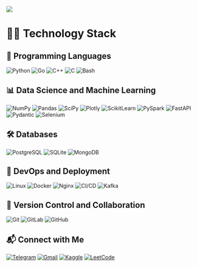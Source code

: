 ![](https://github.com/crissyro/crissyro/blob/main/__.gif)

# 👨‍💻 Technology Stack

## 🐍 Programming Languages
![Python](https://img.shields.io/badge/Python-3670A0?style=for-the-badge&logo=python&logoColor=ffdd54)
![Go](https://img.shields.io/badge/go-%2300ADD8.svg?style=for-the-badge&logo=go&logoColor=white)
![C++](https://img.shields.io/badge/C++-%2300599C.svg?style=for-the-badge&logo=c%2B%2B&logoColor=white)
![C](https://img.shields.io/badge/C-%2300599C.svg?style=for-the-badge&logo=c&logoColor=white)
![Bash](https://img.shields.io/badge/GNU%20Bash-4EAA25?style=for-the-badge&logo=GNU%20Bash&logoColor=white)

## 📊 Data Science and Machine Learning
![NumPy](https://img.shields.io/badge/NumPy-%23013243.svg?style=for-the-badge&logo=numpy&logoColor=white)
![Pandas](https://img.shields.io/badge/Pandas-%23150458.svg?style=for-the-badge&logo=pandas&logoColor=white)
![SciPy](https://img.shields.io/badge/SciPy-%230C55A5.svg?style=for-the-badge&logo=scipy&logoColor=white)
![Plotly](https://img.shields.io/badge/Plotly-%23004B87.svg?style=for-the-badge&logo=plotly&logoColor=white)
![ScikitLearn](https://img.shields.io/badge/Scikit--Learn-%23F7931E.svg?style=for-the-badge&logo=scikit-learn&logoColor=white) 
![PySpark](https://img.shields.io/badge/PySpark-%23E25A1C.svg?style=for-the-badge&logo=apache-spark&logoColor=white)
![FastAPI](https://img.shields.io/badge/FastAPI-%23009688.svg?style=for-the-badge&logo=fastapi&logoColor=white)
![Pydantic](https://img.shields.io/badge/Pydantic-%230092CC.svg?style=for-the-badge&logo=pydantic&logoColor=white)
![Selenium](https://img.shields.io/badge/Selenium-%2343B02A.svg?style=for-the-badge&logo=selenium&logoColor=white)

<!--
![Statsmodels](https://img.shields.io/badge/Statsmodels-%2342a5f5.svg?style=for-the-badge&logo=statsmodels&logoColor=white)
![Matplotlib](https://img.shields.io/badge/Matplotlib-%23ffffff.svg?style=for-the-badge&logo=Matplotlib&logoColor=black)
![Seaborn](https://img.shields.io/badge/Seaborn-%23013243.svg?style=for-the-badge&logo=seaborn&logoColor=white)
-->

<!--
## 📈 Visualization and Tools
![Jupyter](https://img.shields.io/badge/Jupyter-%23F37626.svg?style=for-the-badge&logo=Jupyter&logoColor=white)
![Colab](https://img.shields.io/badge/Colab-F9AB00?style=for-the-badge&logo=googlecolab&color=525252)
![Anaconda](https://img.shields.io/badge/Anaconda-%2344A833.svg?style=for-the-badge&logo=anaconda&logoColor=white)
-->

## 🛠️ Databases
![PostgreSQL](https://img.shields.io/badge/PostgreSQL-%23336791.svg?style=for-the-badge&logo=postgresql&logoColor=white)
![SQLite](https://img.shields.io/badge/SQLite-%2307405e.svg?style=for-the-badge&logo=sqlite&logoColor=white)
![MongoDB](https://img.shields.io/badge/MongoDB-%2347A248.svg?style=for-the-badge&logo=mongodb&logoColor=white)
<!-- ![Redis](https://img.shields.io/badge/Redis-%23DC382D.svg?style=for-the-badge&logo=redis&logoColor=white)   
![ClickHouse](https://img.shields.io/badge/ClickHouse-%23FFCC00.svg?style=for-the-badge&logo=clickhouse&logoColor=black)-->

## 🚢 DevOps and Deployment
![Linux](https://img.shields.io/badge/Linux-%23FCC624.svg?style=for-the-badge&logo=linux&logoColor=black)
![Docker](https://img.shields.io/badge/Docker-%230db7ed.svg?style=for-the-badge&logo=docker&logoColor=white)
![Nginx](https://img.shields.io/badge/Nginx-%23009639.svg?style=for-the-badge&logo=nginx&logoColor=white)
![CI/CD](https://img.shields.io/badge/CI%2FCD-%23007EC6.svg?style=for-the-badge&logo=githubactions&logoColor=white)
![Kafka](https://img.shields.io/badge/Apache%20Kafka-%23023131.svg?style=for-the-badge&logo=apache-kafka&logoColor=white)
<!--
![Grafana](https://img.shields.io/badge/Grafana-%23F46800.svg?style=for-the-badge&logo=grafana&logoColor=white)
![Prometheus](https://img.shields.io/badge/Prometheus-%23E6522C.svg?style=for-the-badge&logo=prometheus&logoColor=white)
![RabbitMQ](https://img.shields.io/badge/RabbitMQ-%23FF6600.svg?style=for-the-badge&logo=rabbitmq&logoColor=white)
![Jenkins](https://img.shields.io/badge/Jenkins-%23D24939.svg?style=for-the-badge&logo=jenkins&logoColor=white)
-->

## 🧰 Version Control and Collaboration
![Git](https://img.shields.io/badge/Git-%23F05033.svg?style=for-the-badge&logo=git&logoColor=white)
![GitLab](https://img.shields.io/badge/GitLab-%23181717.svg?style=for-the-badge&logo=gitlab&logoColor=white)
![GitHub](https://img.shields.io/badge/github-%23121011.svg?style=for-the-badge&logo=github&logoColor=white)

<!-- ## 🐧 Operating Systems
![Arch Linux](https://img.shields.io/badge/Arch%20Linux-%231793D1.svg?style=for-the-badge&logo=arch-linux&logoColor=white)
![Ubuntu](https://img.shields.io/badge/Ubuntu-E95420?style=for-the-badge&logo=ubuntu&logoColor=white)
-->

## 📬 Connect with Me
[![Telegram](https://img.shields.io/badge/Telegram-%2300AFF0.svg?style=for-the-badge&logo=telegram&logoColor=white)](https://t.me/integral_cursed)
[![Gmail](https://img.shields.io/badge/Gmail-D14836?style=for-the-badge&logo=gmail&logoColor=white)](mailto:morozdef24@gmail.com)
[![Kaggle](https://img.shields.io/badge/Kaggle-%2300A3E0.svg?style=for-the-badge&logo=kaggle&logoColor=white)](https://www.kaggle.com/crissyro)
[![LeetCode](https://img.shields.io/badge/LeetCode-%23FFA116.svg?style=for-the-badge&logo=leetcode&logoColor=black)](https://leetcode.com/crissyro/)

<!-- Proudly created with GPRM ( https://gprm.itsvg.in ) -->


<!--
![H2O AutoML](https://img.shields.io/badge/H2O%20AutoML-%23F7C600.svg?style=for-the-badge&logo=h2o.ai&logoColor=black)
![MLflow](https://img.shields.io/badge/MLflow-%230077B5.svg?style=for-the-badge&logo=mlflow&logoColor=white)
![NLTK](https://img.shields.io/badge/NLTK-%23497A96.svg?style=for-the-badge&logo=nltk&logoColor=white)
![OpenCV](https://img.shields.io/badge/OpenCV-%235C3EE8.svg?style=for-the-badge&logo=opencv&logoColor=white)

![AWS](https://img.shields.io/badge/AWS-%23FF9900.svg?style=for-the-badge&logo=amazonaws&logoColor=white)
![FastAPI](https://img.shields.io/badge/FastAPI-%23009688.svg?style=for-the-badge&logo=fastapi&logoColor=white)

![PyTorch](https://img.shields.io/badge/PyTorch-%23EE4C2C.svg?style=for-the-badge&logo=PyTorch&logoColor=white)
![Keras](https://img.shields.io/badge/Keras-%23D00000.svg?style=for-the-badge&logo=Keras&logoColor=white)
![TensorFlow](https://img.shields.io/badge/TensorFlow-%23FF6F00.svg?style=for-the-badge&logo=TensorFlow&logoColor=white) -->


<!--
**crissyro/crissyro** is a ✨ _special_ ✨ repository because its `README.md` (this file) appears on your GitHub profile.

Here are some ideas to get you started:

- 🔭 I’m currently working on ...
- 🌱 I’m currently learning ...
- 👯 I’m looking to collaborate on ...
- 🤔 I’m looking for help with ...
- 💬 Ask me about ...
- 📫 How to reach me: ...
- 😄 Pronouns: ...
- ⚡ Fun fact: ...
-->

